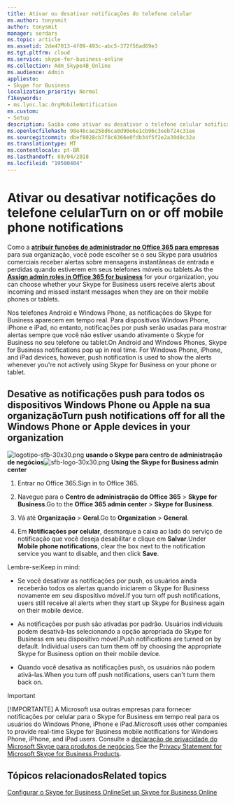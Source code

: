 ```yaml
---
title: Ativar ou desativar notificações do telefone celular
ms.author: tonysmit
author: tonysmit
manager: serdars
ms.topic: article
ms.assetid: 2de47013-4f09-493c-abc5-372f56ad69e3
ms.tgt.pltfrm: cloud
ms.service: skype-for-business-online
ms.collection: Adm_Skype4B_Online
ms.audience: Admin
appliesto:
- Skype for Business
localization_priority: Normal
f1keywords:
- ms.lync.lac.OrgMobileNotification
ms.custom:
- Setup
description: Saiba como ativar ou desativar o telefone celular notificações para que os usuários podem receber alertas sobre entrada, caixa postal e perdidas mensagens instantâneas.
ms.openlocfilehash: 98e46cae258d6ca0d90e6e1cb96c3eeb724c31ee
ms.sourcegitcommit: dbef8028cb7f8c6366e0fdb34f5f2e2a30d8c32a
ms.translationtype: MT
ms.contentlocale: pt-BR
ms.lasthandoff: 09/04/2018
ms.locfileid: "19500404"
---
```

# <a name="turn-on-or-off-mobile-phone-notifications"></a><span data-ttu-id="1dba6-103">Ativar ou desativar notificações do telefone celular</span><span class="sxs-lookup"><span data-stu-id="1dba6-103">Turn on or off mobile phone notifications</span></span>

<span data-ttu-id="1dba6-104">Como a **[atribuir funções de administrador no Office 365 para empresas](https://support.office.com/article/eac4d046-1afd-4f1a-85fc-8219c79e1504)** para sua organização, você pode escolher se o seu Skype para usuários comerciais receber alertas sobre mensagens instantâneas de entrada e perdidas quando estiverem em seus telefones móveis ou tablets.</span><span class="sxs-lookup"><span data-stu-id="1dba6-104">As the **[Assign admin roles in Office 365 for business](https://support.office.com/article/eac4d046-1afd-4f1a-85fc-8219c79e1504)** for your organization, you can choose whether your Skype for Business users receive alerts about incoming and missed instant messages when they are on their mobile phones or tablets.</span></span>
  
<span data-ttu-id="1dba6-p101">Nos telefones Android e Windows Phone, as notificações do Skype for Business aparecem em tempo real. Para dispositivos Windows Phone, iPhone e iPad, no entanto, notificações por push serão usadas para mostrar alertas sempre que você não estiver usando ativamente o Skype for Business no seu telefone ou tablet.</span><span class="sxs-lookup"><span data-stu-id="1dba6-p101">On Android and Windows Phones, Skype for Business notifications pop up in real time. For Windows Phone, iPhone, and iPad devices, however, push notification is used to show the alerts whenever you're not actively using Skype for Business on your phone or tablet.</span></span>
  
## <a name="turn-push-notifications-off-for-all-the-windows-phone-or-apple-devices-in-your-organization"></a><span data-ttu-id="1dba6-107">Desative as notificações push para todos os dispositivos Windows Phone ou Apple na sua organização</span><span class="sxs-lookup"><span data-stu-id="1dba6-107">Turn push notifications off for all the Windows Phone or Apple devices in your organization</span></span>
<span data-ttu-id="1dba6-108"><a name="__top"> </a></span><span class="sxs-lookup"><span data-stu-id="1dba6-108"><a name="__top"> </a></span></span>

<span data-ttu-id="1dba6-109">![logotipo-sfb-30x30.png](../images/sfb-logo-30x30.png) **usando o Skype para centro de administração de negócios**</span><span class="sxs-lookup"><span data-stu-id="1dba6-109">![sfb-logo-30x30.png](../images/sfb-logo-30x30.png) **Using the Skype for Business admin center**</span></span>

1. <span data-ttu-id="1dba6-110">Entrar no Office 365.</span><span class="sxs-lookup"><span data-stu-id="1dba6-110">Sign in to Office 365.</span></span>
    
2. <span data-ttu-id="1dba6-111">Navegue para o **Centro de administração do Office 365** > **Skype for Business**.</span><span class="sxs-lookup"><span data-stu-id="1dba6-111">Go to the **Office 365 admin center** > **Skype for Business**.</span></span>
    
3. <span data-ttu-id="1dba6-112">Vá até **Organização** > **Geral**.</span><span class="sxs-lookup"><span data-stu-id="1dba6-112">Go to **Organization** > **General**.</span></span> 
    
4. <span data-ttu-id="1dba6-113">Em **Notificações por celular**, desmarque a caixa ao lado do serviço de notificação que você deseja desabilitar e clique em **Salvar**.</span><span class="sxs-lookup"><span data-stu-id="1dba6-113">Under **Mobile phone notifications**, clear the box next to the notification service you want to disable, and then click **Save**.</span></span>
    
<span data-ttu-id="1dba6-114">Lembre-se:</span><span class="sxs-lookup"><span data-stu-id="1dba6-114">Keep in mind:</span></span> 
  
- <span data-ttu-id="1dba6-115">Se você desativar as notificações por push, os usuários ainda receberão todos os alertas quando iniciarem o Skype for Business novamente em seu dispositivo móvel.</span><span class="sxs-lookup"><span data-stu-id="1dba6-115">If you turn off push notifications, users still receive all alerts when they start up Skype for Business again on their mobile device.</span></span>
    
- <span data-ttu-id="1dba6-p102">As notificações por push são ativadas por padrão. Usuários individuais podem desativá-las selecionando a opção apropriada do Skype for Business em seu dispositivo móvel.</span><span class="sxs-lookup"><span data-stu-id="1dba6-p102">Push notifications are turned on by default. Individual users can turn them off by choosing the appropriate Skype for Business option on their mobile device.</span></span>
    
- <span data-ttu-id="1dba6-118">Quando você desativa as notificações push, os usuários não podem ativá-las.</span><span class="sxs-lookup"><span data-stu-id="1dba6-118">When you turn off push notifications, users can't turn them back on.</span></span>
    
> [!IMPORTANT]
>  <span data-ttu-id="1dba6-119">[!IMPORTANTE] A Microsoft usa outras empresas para fornecer notificações por celular para o Skype for Business em tempo real para os usuários do Windows Phone, iPhone e iPad.</span><span class="sxs-lookup"><span data-stu-id="1dba6-119">Microsoft uses other companies to provide real-time Skype for Business mobile notifications for Windows Phone, iPhone, and iPad users.</span></span> <span data-ttu-id="1dba6-120">Consulte a [declaração de privacidade do Microsoft Skype para produtos de negócios](https://go.microsoft.com/fwlink/p/?linkid=247732).</span><span class="sxs-lookup"><span data-stu-id="1dba6-120">See the [Privacy Statement for Microsoft Skype for Business Products](https://go.microsoft.com/fwlink/p/?linkid=247732).</span></span> 
  
## <a name="related-topics"></a><span data-ttu-id="1dba6-121">Tópicos relacionados</span><span class="sxs-lookup"><span data-stu-id="1dba6-121">Related topics</span></span>

[<span data-ttu-id="1dba6-122">Configurar o Skype for Business Online</span><span class="sxs-lookup"><span data-stu-id="1dba6-122">Set up Skype for Business Online</span></span>](set-up-skype-for-business-online.md)

  
 